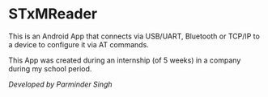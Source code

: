 # STxMReader

This is an Android App that connects via USB/UART, Bluetooth or TCP/IP to a device to configure it via AT commands.

This App was created during an internship (of 5 weeks) in a company during my school period.


*Developed by Parminder Singh*
